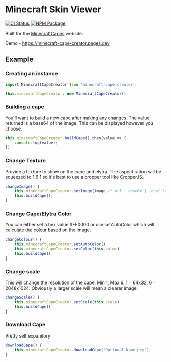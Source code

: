 # Minecraft Skin Viewer
[![CI Status](https://img.shields.io/github/actions/workflow/status/MinecraftCapes/minecraft-cape-creator/build.yml?branch=main&label=deploy&logo=github&style=flat-square)](https://github.com/MinecraftCapes/minecraft-cape-creator/actions?query=workflow:deploy)
[![NPM Package](https://img.shields.io/npm/v/minecraft-cape-creator.svg?style=flat-square)](https://www.npmjs.com/package/minecraft-cape-creator)

Built for the [MinecraftCapes](https://minecraftcapes.net) website.

Demo - https://minecraft-cape-creator.pages.dev

## Example
### Creating an instance
```js
import MinecraftCapeCreator from 'minecraft-cape-creator'

this.minecraftCapeCreator: new MinecraftCapeCreator()
```

### Building a cape
You'll want to build a new cape after making any changes. The value returned is a base64 of the image. This can be displayed however you choose.
```js
this.minecraftCapeCreator.buildCape().then(value => {
    console.log(value);
})
```
### Change Texture
Provide a texture to show on the cape and elytra. The aspect ration will be squeezed to 1.6:1 so it's best to use a cropper tool like CropperJS.
```js
changeImage() {
    this.minecraftCapeCreator.setImage(image /* url | base64 | local */)
    this.buildCape();
}
```
### Change Cape/Elytra Color
You can either set a hex value #FF0000 or use setAutoColor which will calculate the colour based on the image.
```js
changeColour() {
    this.minecraftCapeCreator.setAutoColor()
    this.minecraftCapeCreator.setColor(this.color)
    this.buildCape()
}
```
### Change scale
This will change the resolution of the cape. Min 1, Max 6. 1 = 64x32, 6 = 2048x1024. Obviously a larger scale will mean a clearer image.
```js
changeScale() {
    this.minecraftCapeCreator.setScale(this.scale)
    this.buildCape()
}
```
### Download Cape
Pretty self expanitory
```js
downloadCape() {
    this.minecraftCapeCreator.downloadCape("Optional Name.png");
}
```
